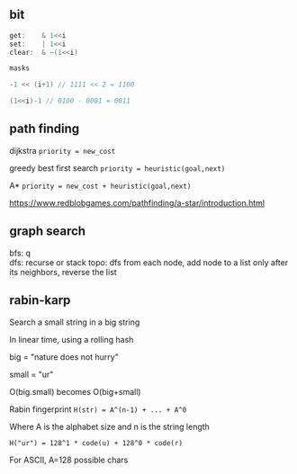 

## bit 
```c
get:    & 1<<i
set:    | 1<<i
clear:  & ~(1<<i)

masks

-1 << (i+1) // 1111 << 2 = 1100 

(1<<i)-1 // 0100 - 0001 = 0011 
```

## path finding 

dijkstra `priority = new_cost`

greedy best first search  `priority = heuristic(goal,next)`

A* `priority = new_cost + heuristic(goal,next)`

<https://www.redblobgames.com/pathfinding/a-star/introduction.html>


## graph search

bfs: q   
dfs: recurse or stack 
topo: dfs from each node, add node to a list only after its neighbors, reverse the list

## rabin-karp 

Search a small string in a big string

In linear time, using a rolling hash 

big = "nature does not hurry"

small = "ur"

O(big.small) becomes O(big+small)

Rabin fingerprint `H(str) = A^(n-1) + ... + A^0`

Where A is the alphabet size and n is the string length 

`H("ur") = 128^1 * code(u) + 128^0 * code(r)`

For ASCII, A=128 possible chars